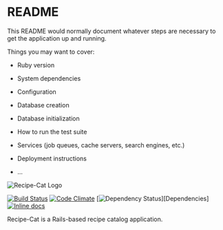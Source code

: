 # README

This README would normally document whatever steps are necessary to get the
application up and running.

Things you may want to cover:

* Ruby version

* System dependencies

* Configuration

* Database creation

* Database initialization

* How to run the test suite

* Services (job queues, cache servers, search engines, etc.)

* Deployment instructions

* ...


![Recipe-Cat Logo](https://raw.github.com/jcpny1/recipe-cat/app/assets/images/recipe-cat.jpg)

<!-- By [Plataformatec](http://plataformatec.com.br/). -->

[![Build Status](https://api.travis-ci.org/jcpny1/recipe-cat.svg?branch=master)](http://travis-ci.org/jcpny1/recipe-cat)
[![Code Climate](https://codeclimate.com/github/jcpny1/recipe-cat.svg)](https://codeclimate.com/github/jcpny1/recipe-cat)
[![Dependency Status](https://gemnasium.com/jcpny1/recipe-cat.svg)][Dependencies]
[![Inline docs](http://inch-ci.org/github/jcpny1/recipe-cat.svg)](http://inch-ci.org/github/jcpny1/recipe-cat)

<!-- This README is [also available in a friendly navigable format](http://devise.plataformatec.com.br/). -->

Recipe-Cat is a Rails-based recipe catalog application.
